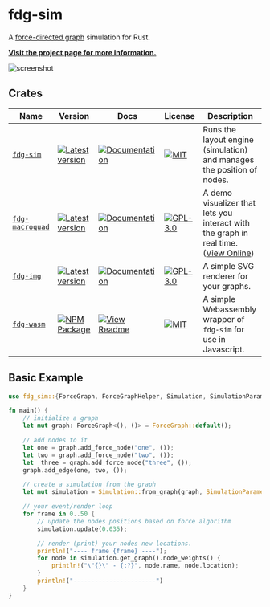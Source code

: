 # fdg-sim
A [force-directed graph](https://en.wikipedia.org/wiki/Force-directed_graph_drawing) simulation for Rust.

[**Visit the project page for more information.**](https://github.com/grantshandy/fdg)

![screenshot](https://raw.githubusercontent.com/grantshandy/fdg/main/fdg-macroquad/screenshots/screenshot.png)

## Crates
| Name                                          | Version                                                                                                        | Docs                                                                                                                                          | License                                                                                                                             | Description                                                                                                               |
|-----------------------------------------------|----------------------------------------------------------------------------------------------------------------|-----------------------------------------------------------------------------------------------------------------------------------------------|-------------------------------------------------------------------------------------------------------------------------------------|---------------------------------------------------------------------------------------------------------------------------|
| [`fdg-sim`](./fdg-sim/README.md)             | [![Latest version](https://img.shields.io/crates/v/fdg-sim.svg)](https://crates.io/crates/fdg-sim)             | [![Documentation](https://docs.rs/fdg-sim/badge.svg)](https://docs.rs/fdg-sim)                                                                | [![MIT](https://img.shields.io/badge/license-MIT-blue.svg)](https://github.com/grantshandy/fdg/blob/main/fdg-sim/LICENSE)           | Runs the layout engine (simulation) and manages the position of nodes.                                                    |
| [`fdg-macroquad`](./fdg-macroquad/README.md) | [![Latest version](https://img.shields.io/crates/v/fdg-macroquad.svg)](https://crates.io/crates/fdg-macroquad) | [![Documentation](https://docs.rs/fdg-macroquad/badge.svg)](https://docs.rs/fdg-macroquad)                                                    | [![GPL-3.0](https://img.shields.io/badge/license-GPL-blue.svg)](https://github.com/grantshandy/fdg/blob/main/fdg-macroquad/LICENSE) | A demo visualizer that lets you interact with the graph in real time. ([View Online](https://grantshandy.github.io/fdg/)) |
| [`fdg-img`](./fdg-img/README.md)             | [![Latest version](https://img.shields.io/crates/v/fdg-img.svg)](https://crates.io/crates/fdg-img)             | [![Documentation](https://docs.rs/fdg-img/badge.svg)](https://docs.rs/fdg-img)                                                                | [![GPL-3.0](https://img.shields.io/badge/license-GPL-blue.svg)](https://github.com/grantshandy/fdg/blob/main/fdg-img/LICENSE)       | A simple SVG renderer for your graphs.                                                                                    |
| [`fdg-wasm`](./fdg-wasm/README.md)           | [![NPM Package](https://img.shields.io/npm/v/fdg-wasm)](https://www.npmjs.com/package/fdg-wasm)                | [![View Readme](https://docs.rs/fdg-sim/badge.svg)](https://github.com/grantshandy/fdg/tree/main/fdg-wasm#forcegraphsimulation-documentation) | [![MIT](https://img.shields.io/badge/license-MIT-blue.svg)](https://github.com/grantshandy/fdg/blob/main/fdg-sim/LICENSE)           | A simple Webassembly wrapper of `fdg-sim` for use in Javascript.                                                          |

## Basic Example
```rust
use fdg_sim::{ForceGraph, ForceGraphHelper, Simulation, SimulationParameters};

fn main() {
    // initialize a graph
    let mut graph: ForceGraph<(), ()> = ForceGraph::default();

    // add nodes to it
    let one = graph.add_force_node("one", ());
    let two = graph.add_force_node("two", ());
    let _three = graph.add_force_node("three", ());
    graph.add_edge(one, two, ());

    // create a simulation from the graph
    let mut simulation = Simulation::from_graph(graph, SimulationParameters::default());

    // your event/render loop
    for frame in 0..50 {
        // update the nodes positions based on force algorithm
        simulation.update(0.035);

        // render (print) your nodes new locations.
        println!("---- frame {frame} ----");
        for node in simulation.get_graph().node_weights() {
            println!("\"{}\" - {:?}", node.name, node.location);
        }
        println!("-----------------------")
    }
}
```
